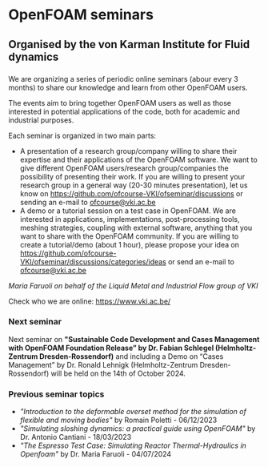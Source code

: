 # OpenFOAM seminars

###

## Organised by the von Karman Institute for Fluid dynamics

###

We are organizing a series of periodic online seminars (abour every 3 months) to share our knowledge and learn from other OpenFOAM users.

The events aim to bring together OpenFOAM users as well as those interested in potential applications of the code, both for academic and industrial purposes. 

Each seminar is organized in two main parts:
- A presentation of a research group/company willing to share their expertise and their applications of the OpenFOAM software. 
We want to give different OpenFOAM users/research group/companies the possibility of presenting their work.
If you are willing to present your research group in a general way (20-30 minutes presentation), let us know on https://github.com/ofcourse-VKI/ofseminar/discussions or sending an e-mail to ofcourse@vki.ac.be
- A demo or a tutorial session on a test case in OpenFOAM. 
We are interested in applications, implementations, post-processing tools, meshing strategies, coupling with external software, anything that you want to share with the OpenFOAM community. If you are willing to create a tutorial/demo (about 1 hour), please propose your idea on https://github.com/ofcourse-VKI/ofseminar/discussions/categories/ideas or send an e-mail to ofcourse@vki.ac.be

_Maria Faruoli on behalf of the Liquid Metal and Industrial Flow group of VKI_

Check who we are online: https://www.vki.ac.be/
### Next seminar
Next seminar on **"Sustainable Code Development and Cases Management with OpenFOAM Foundation Release” by Dr. Fabian Schlegel (Helmholtz-Zentrum Dresden-Rossendorf)** and including a Demo on  “Cases Management” by Dr. Ronald Lehnigk (Helmholtz-Zentrum Dresden-Rossendorf) will be held on the 14th of October 2024. 

### Previous seminar topics
- _"Introduction to the deformable overset method for the simulation of flexible and moving bodies"_ by Romain Poletti - 06/12/2023
- _"Simulating sloshing dynamics: a practical guide using OpenFOAM"_ by Dr. Antonio Cantiani - 18/03/2023
- _"The Espresso Test Case: Simulating Reactor Thermal-Hydraulics in Openfoam"_ by Dr. Maria Faruoli - 04/07/2024



